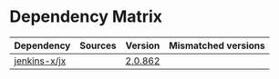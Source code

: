 # Dependency Matrix

Dependency | Sources | Version | Mismatched versions
---------- | ------- | ------- | -------------------
[jenkins-x/jx](https://github.com/jenkins-x/jx) |  | [2.0.862](https://github.com/jenkins-x/jx/releases/tag/v2.0.862) | 
